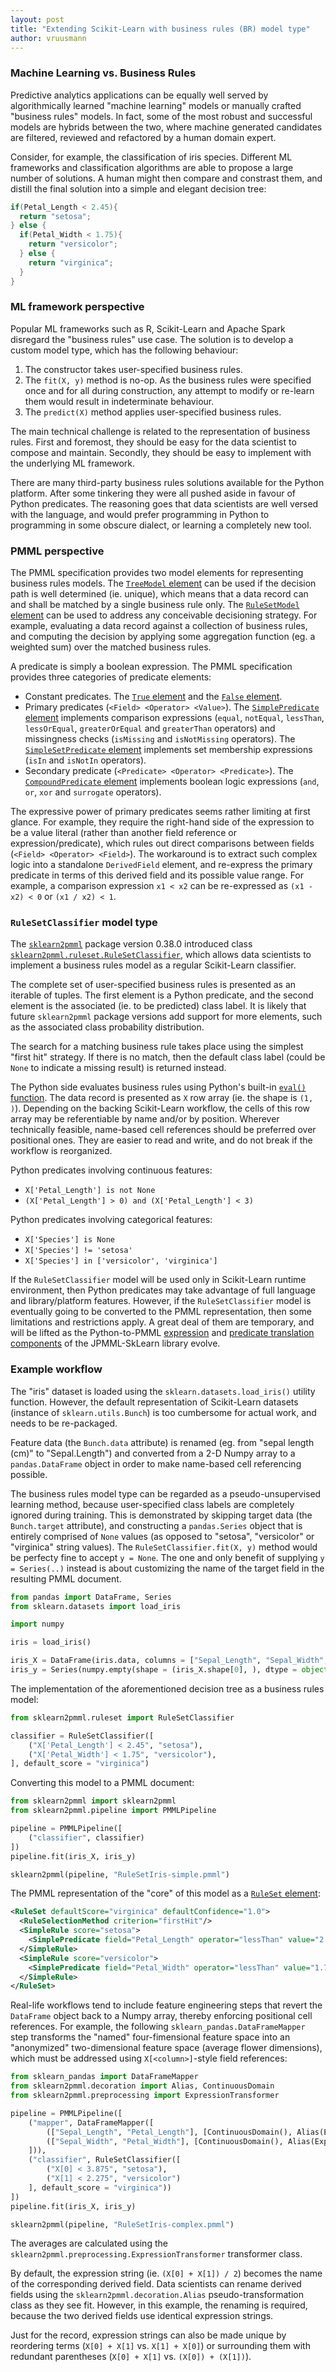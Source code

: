 ```yaml
---
layout: post
title: "Extending Scikit-Learn with business rules (BR) model type"
author: vruusmann
---
```


### Machine Learning vs. Business Rules

Predictive analytics applications can be equally well served by algorithmically learned "machine learning" models or manually crafted "business rules" models.
In fact, some of the most robust and successful models are hybrids between the two, where machine generated candidates are filtered, reviewed and refactored by a human domain expert.

Consider, for example, the classification of iris species.
Different ML frameworks and classification algorithms are able to propose a large number of solutions. A human might then compare and constrast them, and distill the final solution into a simple and elegant decision tree:

``` java
if(Petal_Length < 2.45){
  return "setosa";
} else {
  if(Petal_Width < 1.75){
    return "versicolor";
  } else {
    return "virginica";
  }
}
```

### ML framework perspective

Popular ML frameworks such as R, Scikit-Learn and Apache Spark disregard the "business rules" use case.
The solution is to develop a custom model type, which has the following behaviour:

1. The constructor takes user-specified business rules.
2. The `fit(X, y)` method is no-op. As the business rules were specified once and for all during construction, any attempt to modify or re-learn them would result in indeterminate behaviour.
3. The `predict(X)` method applies user-specified business rules.

The main technical challenge is related to the representation of business rules.
First and foremost, they should be easy for the data scientist to compose and maintain. Secondly, they should be easy to implement with the underlying ML framework.

There are many third-party business rules solutions available for the Python platform. After some tinkering they were all pushed aside in favour of Python predicates. The reasoning goes that data scientists are well versed with the language, and would prefer programming in Python to programming in some obscure dialect, or learning a completely new tool.

### PMML perspective

The PMML specification provides two model elements for representing business rules models.
The [`TreeModel` element](http://dmg.org/pmml/v4-3/TreeModel.html) can be used if the decision path is well determined (ie. unique), which means that a data record can and shall be matched by a single business rule only.
The [`RuleSetModel` element](http://dmg.org/pmml/v4-3/RuleSet.html) can be used to address any conceivable decisioning strategy. For example, evaluating a data record against a collection of business rules, and computing the decision by applying some aggregation function (eg. a weighted sum) over the matched business rules.

A predicate is simply a boolean expression. The PMML specification provides three categories of predicate elements:

* Constant predicates. The [`True` element](http://dmg.org/pmml/v4-3/TreeModel.html#xsdElement_True) and the [`False` element](http://dmg.org/pmml/v4-3/TreeModel.html#xsdElement_False).
* Primary predicates (`<Field> <Operator> <Value>`). The [`SimplePredicate` element](http://dmg.org/pmml/v4-3/TreeModel.html#xsdElement_SimplePredicate) implements comparison expressions (`equal`, `notEqual`, `lessThan`, `lessOrEqual`, `greaterOrEqual` and `greaterThan` operators) and missingness checks (`isMissing` and `isNotMissing` operators). The [`SimpleSetPredicate` element](http://dmg.org/pmml/v4-3/TreeModel.html#xsdElement_SimpleSetPredicate) implements set membership expressions (`isIn` and `isNotIn` operators).
* Secondary predicate (`<Predicate> <Operator> <Predicate>`). The [`CompoundPredicate` element](http://dmg.org/pmml/v4-3/TreeModel.html#xsdElement_CompoundPredicate) implements boolean logic expressions (`and`, `or`, `xor` and `surrogate` operators).

The expressive power of primary predicates seems rather limiting at first glance. For example, they require the right-hand side of the expression to be a value literal (rather than another field reference or expression/predicate), which rules out direct comparisons between fields (`<Field> <Operator> <Field>`). The workaround is to extract such complex logic into a standalone `DerivedField` element, and re-express the primary predicate in terms of this derived field and its possible value range. For example, a comparison expression `x1 < x2` can be re-expressed as `(x1 - x2) < 0` or `(x1 / x2) < 1`.

### `RuleSetClassifier` model type

The [`sklearn2pmml`](https://github.com/jpmml/sklearn2pmml) package version 0.38.0 introduced class [`sklearn2pmml.ruleset.RuleSetClassifier`](https://github.com/jpmml/sklearn2pmml/blob/master/sklearn2pmml/ruleset/__init__.py), which allows data scientists to implement a business rules model as a regular Scikit-Learn classifier.

The complete set of user-specified business rules is presented as an iterable of tuples. The first element is a Python predicate, and the second element is the associated (ie. to be predicted) class label. It is likely that future `sklearn2pmml` package versions add support for more elements, such as the associated class probability distribution.

The search for a matching business rule takes place using the simplest "first hit" strategy. If there is no match, then the default class label (could be `None` to indicate a missing result) is returned instead.

The Python side evaluates business rules using Python's built-in [`eval()` function](https://docs.python.org/3/library/functions.html#eval). The data record is presented as `X` row array (ie. the shape is `(1, )`). Depending on the backing Scikit-Learn workflow, the cells of this row array may be referentiable by name and/or by position. Wherever technically feasible, name-based cell references should be preferred over positional ones. They are easier to read and write, and do not break if the workflow is reorganized.

Python predicates involving continuous features:

* `X['Petal_Length'] is not None`
* `(X['Petal_Length'] > 0) and (X['Petal_Length'] < 3)`

Python predicates involving categorical features:

* `X['Species'] is None`
* `X['Species'] != 'setosa'`
* `X['Species'] in ['versicolor', 'virginica']`

If the `RuleSetClassifier` model will be used only in Scikit-Learn runtime environment, then Python predicates may take advantage of full language and library/platform features. However, if the `RuleSetClassifier` model is eventually going to be converted to the PMML representation, then some limitations and restrictions apply. A great deal of them are temporary, and will be lifted as the Python-to-PMML [expression](https://github.com/jpmml/jpmml-sklearn/blob/master/src/main/javacc/expression.jj) and [predicate translation components](https://github.com/jpmml/jpmml-sklearn/blob/master/src/main/javacc/predicate.jj) of the JPMML-SkLearn library evolve.

### Example workflow

The "iris" dataset is loaded using the `sklearn.datasets.load_iris()` utility function. However, the default representation of Scikit-Learn datasets (instance of `sklearn.utils.Bunch`) is too cumbersome for actual work, and needs to be re-packaged.

Feature data (the `Bunch.data` attribute) is renamed (eg. from "sepal length (cm)" to "Sepal.Length") and converted from a 2-D Numpy array to a `pandas.DataFrame` object in order to make name-based cell referencing possible.

The business rules model type can be regarded as a pseudo-unsupervised learning method, because user-specified class labels are completely ignored during training.
This is demonstrated by skipping target data (the `Bunch.target` attribute), and constructing a `pandas.Series` object that is entirely comprised of `None` values (as opposed to "setosa", "versicolor" or "virginica" string values).
The `RuleSetClassifier.fit(X, y)` method would be perfecty fine to accept `y = None`. The one and only benefit of supplying `y = Series(..)` instead is about customizing the name of the target field in the resulting PMML document.

``` python
from pandas import DataFrame, Series
from sklearn.datasets import load_iris

import numpy

iris = load_iris()

iris_X = DataFrame(iris.data, columns = ["Sepal_Length", "Sepal_Width", "Petal_Length", "Petal_Width"])
iris_y = Series(numpy.empty(shape = (iris_X.shape[0], ), dtype = object), name = "Species")
```

The implementation of the aforementioned decision tree as a business rules model:

``` python
from sklearn2pmml.ruleset import RuleSetClassifier

classifier = RuleSetClassifier([
	("X['Petal_Length'] < 2.45", "setosa"),
	("X['Petal_Width'] < 1.75", "versicolor"),
], default_score = "virginica")
```

Converting this model to a PMML document:

``` python
from sklearn2pmml import sklearn2pmml
from sklearn2pmml.pipeline import PMMLPipeline

pipeline = PMMLPipeline([
	("classifier", classifier)
])
pipeline.fit(iris_X, iris_y)

sklearn2pmml(pipeline, "RuleSetIris-simple.pmml")
```

The PMML representation of the "core" of this model as a [`RuleSet` element](http://dmg.org/pmml/v4-3/RuleSet.html#xsdElement_RuleSet):

``` xml
<RuleSet defaultScore="virginica" defaultConfidence="1.0">
  <RuleSelectionMethod criterion="firstHit"/>
  <SimpleRule score="setosa">
    <SimplePredicate field="Petal_Length" operator="lessThan" value="2.45"/>
  </SimpleRule>
  <SimpleRule score="versicolor">
    <SimplePredicate field="Petal_Width" operator="lessThan" value="1.75"/>
  </SimpleRule>
</RuleSet>
```

Real-life workflows tend to include feature engineering steps that revert the `DataFrame` object back to a Numpy array, thereby enforcing positional cell references.
For example, the following `sklearn_pandas.DataFrameMapper` step transforms the "named" four-fimensional feature space into an "anonymized" two-dimensional feature space (average flower dimensions), which must be addressed using `X[<column>]`-style field references:

``` python
from sklearn_pandas import DataFrameMapper
from sklearn2pmml.decoration import Alias, ContinuousDomain
from sklearn2pmml.preprocessing import ExpressionTransformer

pipeline = PMMLPipeline([
	("mapper", DataFrameMapper([
		(["Sepal_Length", "Petal_Length"], [ContinuousDomain(), Alias(ExpressionTransformer("(X[0] + X[1]) / 2"), "avg(Sepal.Length, Petal.Length)")]),
		(["Sepal_Width", "Petal_Width"], [ContinuousDomain(), Alias(ExpressionTransformer("(X[0] + X[1]) / 2"), "avg(Sepal.Width, Petal.Width)")])
	])),
	("classifier", RuleSetClassifier([
		("X[0] < 3.875", "setosa"),
		("X[1] < 2.275", "versicolor")
	], default_score = "virginica"))
])
pipeline.fit(iris_X, iris_y)

sklearn2pmml(pipeline, "RuleSetIris-complex.pmml")
```

The averages are calculated using the `sklearn2pmml.preprocessing.ExpressionTransformer` transformer class.

By default, the expression string (ie. `(X[0] + X[1]) / 2`) becomes the name of the corresponding derived field. Data scientists can rename derived fields using the `sklearn2pmml.decoration.Alias` pseudo-transformation class as they see fit.
However, in this example, the renaming is required, because the two derived fields use identical expression strings.

Just for the record, expression strings can also be made unique by reordering terms (`X[0] + X[1]` vs. `X[1] + X[0]`) or surrounding them with redundant parentheses (`X[0] + X[1]` vs. `(X[0]) + (X[1])`).
